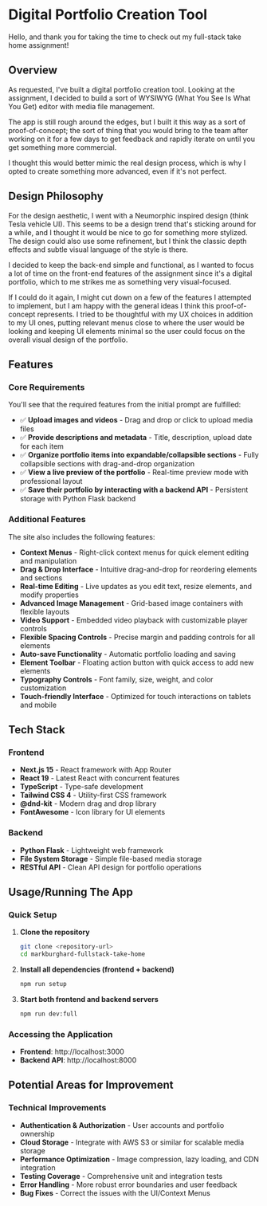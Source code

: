 # Digital Portfolio Creation Tool

Hello, and thank you for taking the time to check out my full-stack take home assignment!

## Overview

As requested, I've built a digital portfolio creation tool. Looking at the assignment, I decided to build a sort of WYSIWYG (What You See Is What You Get) editor with media file management.

The app is still rough around the edges, but I built it this way as a sort of proof-of-concept; the sort of thing that you would bring to the team after working on it for a few days to get feedback and rapidly iterate on until you get something more commercial.

I thought this would better mimic the real design process, which is why I opted to create something more advanced, even if it's not perfect.

## Design Philosophy

For the design aesthetic, I went with a Neumorphic inspired design (think Tesla vehicle UI). This seems to be a design trend that's sticking around for a while, and I thought it would be nice to go for something more stylized. The design could also use some refinement, but I think the classic depth effects and subtle visual language of the style is there.

I decided to keep the back-end simple and functional, as I wanted to focus a lot of time on the front-end features of the assignment since it's a digital portfolio, which to me strikes me as something very visual-focused.

If I could do it again, I might cut down on a few of the features I attempted to implement, but I am happy with the general ideas I think this proof-of-concept represents. I tried to be thoughtful with my UX choices in addition to my UI ones, putting relevant menus close to where the user would be looking and keeping UI elements minimal so the user could focus on the overall visual design of the portfolio.

## Features

### Core Requirements

You'll see that the required features from the initial prompt are fulfilled:

- ✅ **Upload images and videos** - Drag and drop or click to upload media files
- ✅ **Provide descriptions and metadata** - Title, description, upload date for each item
- ✅ **Organize portfolio items into expandable/collapsible sections** - Fully collapsible sections with drag-and-drop organization
- ✅ **View a live preview of the portfolio** - Real-time preview mode with professional layout
- ✅ **Save their portfolio by interacting with a backend API** - Persistent storage with Python Flask backend

### Additional Features

The site also includes the following features:

- **Context Menus** - Right-click context menus for quick element editing and manipulation
- **Drag & Drop Interface** - Intuitive drag-and-drop for reordering elements and sections
- **Real-time Editing** - Live updates as you edit text, resize elements, and modify properties
- **Advanced Image Management** - Grid-based image containers with flexible layouts
- **Video Support** - Embedded video playback with customizable player controls
- **Flexible Spacing Controls** - Precise margin and padding controls for all elements
- **Auto-save Functionality** - Automatic portfolio loading and saving
- **Element Toolbar** - Floating action button with quick access to add new elements
- **Typography Controls** - Font family, size, weight, and color customization
- **Touch-friendly Interface** - Optimized for touch interactions on tablets and mobile

## Tech Stack

### Frontend

- **Next.js 15** - React framework with App Router
- **React 19** - Latest React with concurrent features
- **TypeScript** - Type-safe development
- **Tailwind CSS 4** - Utility-first CSS framework
- **@dnd-kit** - Modern drag and drop library
- **FontAwesome** - Icon library for UI elements

### Backend

- **Python Flask** - Lightweight web framework
- **File System Storage** - Simple file-based media storage
- **RESTful API** - Clean API design for portfolio operations

## Usage/Running The App

### Quick Setup

1. **Clone the repository**

   ```bash
   git clone <repository-url>
   cd markburghard-fullstack-take-home
   ```

2. **Install all dependencies (frontend + backend)**

   ```bash
   npm run setup
   ```

3. **Start both frontend and backend servers**

   ```bash
   npm run dev:full
   ```

### Accessing the Application

- **Frontend**: http://localhost:3000
- **Backend API**: http://localhost:8000

## Potential Areas for Improvement

### Technical Improvements

- **Authentication & Authorization** - User accounts and portfolio ownership
- **Cloud Storage** - Integrate with AWS S3 or similar for scalable media storage
- **Performance Optimization** - Image compression, lazy loading, and CDN integration
- **Testing Coverage** - Comprehensive unit and integration tests
- **Error Handling** - More robust error boundaries and user feedback
- **Bug Fixes** - Correct the issues with the UI/Context Menus
